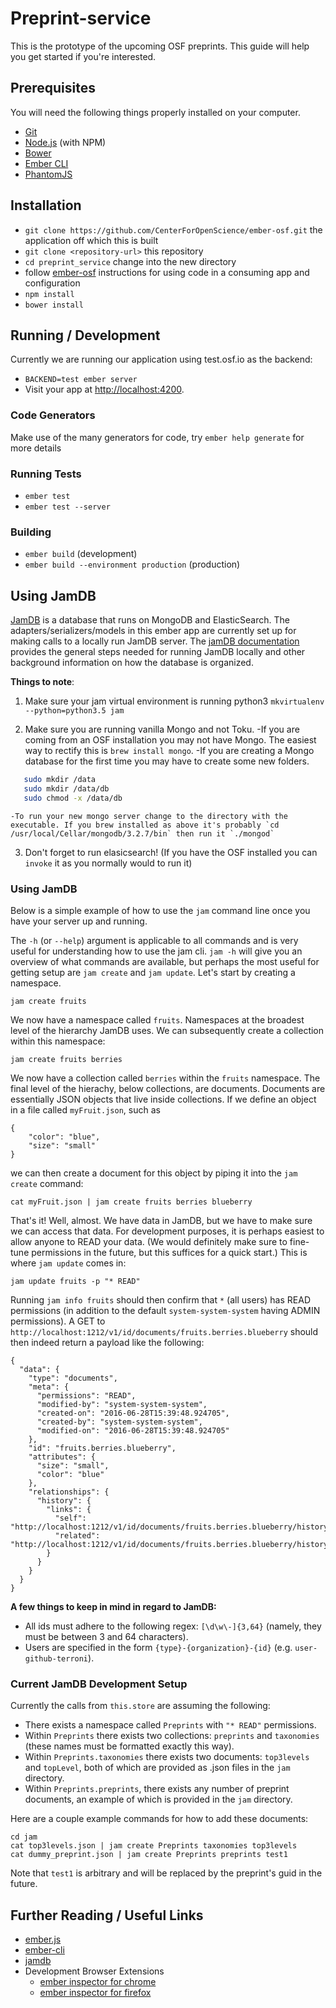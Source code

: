 # Preprint-service

This is the prototype of the upcoming OSF preprints.
This guide will help you get started if you're interested.

## Prerequisites

You will need the following things properly installed on your computer.

* [Git](http://git-scm.com/)
* [Node.js](http://nodejs.org/) (with NPM)
* [Bower](http://bower.io/)
* [Ember CLI](http://ember-cli.com/)
* [PhantomJS](http://phantomjs.org/)

## Installation
* `git clone https://github.com/CenterForOpenScience/ember-osf.git` the application off which this is built
* `git clone <repository-url>` this repository
* `cd preprint_service` change into the new directory
*  follow [ember-osf](https://github.com/CenterForOpenScience/ember-osf) instructions for using code in a consuming app and configuration
* `npm install`
* `bower install`

## Running / Development
Currently we are running our application using test.osf.io as the backend:
* `BACKEND=test ember server`
* Visit your app at [http://localhost:4200](http://localhost:4200).

### Code Generators

Make use of the many generators for code, try `ember help generate` for more details

### Running Tests

* `ember test`
* `ember test --server`

### Building

* `ember build` (development)
* `ember build --environment production` (production)


## Using JamDB

[JamDB](https://github.com/CenterForOpenScience/jamdb) is a database that runs on MongoDB and ElasticSearch. The adapters/serializers/models in this ember app are currently set up for making calls to a locally run JamDB server.
The [jamDB documentation](https://jamdb.readthedocs.io/en/latest/install.html) provides the general steps needed for running JamDB locally and other background information on how the database is organized.

**Things to note**:
1. Make sure your jam virtual environment is running python3 `mkvirtualenv --python=python3.5 jam`

2. Make sure you are running vanilla Mongo and not Toku.
    -If you are coming from an OSF installation you may not have Mongo. The easiest way to rectify this is `brew install mongo`.
    -If you are creating a Mongo database for the first time you may have to create some new folders.
```bash
   sudo mkdir /data
   sudo mkdir /data/db
   sudo chmod -x /data/db
```
    -To run your new mongo server change to the directory with the executable. If you brew installed as above it's probably `cd /usr/local/Cellar/mongodb/3.2.7/bin` then run it `./mongod`

3. Don't forget to run elasicsearch! (If you have the OSF installed you can `invoke` it as you normally would to run it)

### Using JamDB

Below is a simple example of how to use the `jam` command line once you have your server up and running.

The `-h` (or `--help`) argument is applicable to all commands and is very useful for understanding how to use the jam cli. `jam -h` will give you an overview of what commands are available, but perhaps the most useful for getting setup are `jam create` and `jam update`. Let's start by creating a namespace.

```
jam create fruits
```

We now have a namespace called `fruits`. Namespaces at the broadest level of the hierarchy JamDB uses. We can subsequently create a collection within this namespace:

```
jam create fruits berries
```

We now have a collection called `berries` within the `fruits` namespace. The final level of the hierachy, below collections, are documents. Documents are essentially JSON objects that live inside collections. If we define an object in a file called `myFruit.json`, such as
```
{
    "color": "blue",
    "size": "small"
}
```
we can then create a document for this object by piping it into the `jam create` command:

```
cat myFruit.json | jam create fruits berries blueberry
```

That's it! Well, almost. We have data in JamDB, but we have to make sure we can access that data. For development purposes, it is perhaps easiest to allow anyone to READ your data. (We would definitely make sure to fine-tune permissions in the future, but this suffices for a quick start.) This is where `jam update` comes in:

```
jam update fruits -p "* READ"
```

Running `jam info fruits` should then confirm that `*` (all users) has READ permissions (in addition to the default `system-system-system` having ADMIN permissions). A GET to `http://localhost:1212/v1/id/documents/fruits.berries.blueberry` should then indeed return a payload like the following:

```
{
  "data": {
    "type": "documents",
    "meta": {
      "permissions": "READ",
      "modified-by": "system-system-system",
      "created-on": "2016-06-28T15:39:48.924705",
      "created-by": "system-system-system",
      "modified-on": "2016-06-28T15:39:48.924705"
    },
    "id": "fruits.berries.blueberry",
    "attributes": {
      "size": "small",
      "color": "blue"
    },
    "relationships": {
      "history": {
        "links": {
          "self": "http://localhost:1212/v1/id/documents/fruits.berries.blueberry/history",
          "related": "http://localhost:1212/v1/id/documents/fruits.berries.blueberry/history"
        }
      }
    }
  }
}
```

**A few things to keep in mind in regard to JamDB:**
* All ids must adhere to the following regex: `[\d\w\-]{3,64}` (namely, they must be between 3 and 64 characters).
* Users are specified in the form `{type}-{organization}-{id}` (e.g. `user-github-terroni`).

### Current JamDB Development Setup

Currently the calls from `this.store` are assuming the following:
* There exists a namespace called `Preprints` with `"* READ"` permissions.
* Within `Preprints` there exists two collections: `preprints` and `taxonomies` (these names must be formatted exactly this way).
* Within `Preprints.taxonomies` there exists two documents: `top3levels` and `topLevel`, both of which are provided as .json files in the `jam` directory.
* Within `Preprints.preprints`, there exists any number of preprint documents, an example of which is provided in the `jam` directory.

Here are a couple example commands for how to add these documents:
```
cd jam
cat top3levels.json | jam create Preprints taxonomies top3levels
cat dummy_preprint.json | jam create Preprints preprints test1
```
Note that `test1` is arbitrary and will be replaced by the preprint's guid in the future.

## Further Reading / Useful Links

* [ember.js](http://emberjs.com/)
* [ember-cli](http://ember-cli.com/)
* [jamdb](https://github.com/CenterForOpenScience/jamdb)
* Development Browser Extensions
  * [ember inspector for chrome](https://chrome.google.com/webstore/detail/ember-inspector/bmdblncegkenkacieihfhpjfppoconhi)
  * [ember inspector for firefox](https://addons.mozilla.org/en-US/firefox/addon/ember-inspector/)

